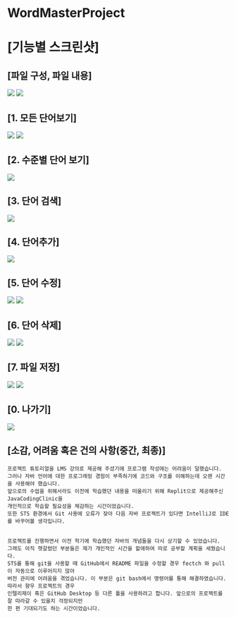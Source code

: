 # WordMasterProject


# [기능별 스크린샷]


## [파일 구성, 파일 내용]
<img src="https://github.com/markFT39/WordMasterProject/blob/main/screenshot/%ED%8C%8C%EC%9D%BC%20%EA%B5%AC%EC%84%B1.JPG">
<img src="https://github.com/markFT39/WordMasterProject/blob/main/screenshot/%ED%8C%8C%EC%9D%BC%20%EB%82%B4%EC%9A%A9.JPG">


## [1. 모든 단어보기]
<img src="https://github.com/markFT39/WordMasterProject/blob/main/screenshot/1.%20%EB%AA%A8%EB%93%A0%20%EB%8B%A8%EC%96%B4%EB%B3%B4%EA%B8%B0%201.JPG">
<img src="https://github.com/markFT39/WordMasterProject/blob/main/screenshot/1.%20%EB%AA%A8%EB%93%A0%20%EB%8B%A8%EC%96%B4%EB%B3%B4%EA%B8%B0%202.JPG">


## [2. 수준별 단어 보기]
<img src="https://github.com/markFT39/WordMasterProject/blob/main/screenshot/2.%20%EC%88%98%EC%A4%80%EB%B3%84%20%EB%8B%A8%EC%96%B4%20%EB%B3%B4%EA%B8%B0.JPG">


## [3. 단어 검색]
<img src="https://github.com/markFT39/WordMasterProject/blob/main/screenshot/3.%20%EB%8B%A8%EC%96%B4%20%EA%B2%80%EC%83%89.JPG">


## [4. 단어추가]
<img src="https://github.com/markFT39/WordMasterProject/blob/main/screenshot/4.%20%EB%8B%A8%EC%96%B4%EC%B6%94%EA%B0%80.JPG">


## [5. 단어 수정]
<img src="https://github.com/markFT39/WordMasterProject/blob/main/screenshot/5.%20%EB%8B%A8%EC%96%B4%20%EC%88%98%EC%A0%95%201.JPG">
<img src="https://github.com/markFT39/WordMasterProject/blob/main/screenshot/5.%20%EB%8B%A8%EC%96%B4%20%EC%88%98%EC%A0%95%202.JPG">


## [6. 단어 삭제]
<img src="https://github.com/markFT39/WordMasterProject/blob/main/screenshot/6.%20%EB%8B%A8%EC%96%B4%20%EC%82%AD%EC%A0%9C%201.JPG">
<img src="https://github.com/markFT39/WordMasterProject/blob/main/screenshot/6.%20%EB%8B%A8%EC%96%B4%20%EC%82%AD%EC%A0%9C%202.JPG">


## [7. 파일 저장]
<img src="https://github.com/markFT39/WordMasterProject/blob/main/screenshot/7.%20%ED%8C%8C%EC%9D%BC%20%EC%A0%80%EC%9E%A5%201.JPG">
<img src="https://github.com/markFT39/WordMasterProject/blob/main/screenshot/7.%20%ED%8C%8C%EC%9D%BC%20%EC%A0%80%EC%9E%A5%202.JPG">


## [0. 나가기]
<img src="https://github.com/markFT39/WordMasterProject/blob/main/screenshot/0.%20%EB%82%98%EA%B0%80%EA%B8%B0.JPG">


## [소감, 어려움 혹은 건의 사항(중간, 최종)]
```
프로젝트 튜토리얼을 LMS 강의로 제공해 주셨기에 프로그램 작성에는 어려움이 덜했습니다.   
그러나 자바 언어에 대한 프로그래밍 경험이 부족하기에 코드와 구조를 이해하는데 오랜 시간을 사용해야 했습니다.   
앞으로의 수업을 위해서라도 이전에 학습했던 내용을 떠올리기 위해 Replit으로 제공해주신 JavaCodingClinic을   
개인적으로 학습할 필요성을 체감하는 시간이었습니다.   
또한 STS 환경에서 Git 사용에 오류가 잦아 다음 자바 프로젝트가 있다면 IntelliJ로 IDE를 바꾸어볼 생각입니다.


프로젝트를 진행하면서 이전 학기에 학습했던 자바의 개념들을 다시 상기할 수 있었습니다.   
그래도 아직 헷갈렸던 부분들은 제가 개인적인 시간을 할애하여 따로 공부할 계획을 세웠습니다.   
STS를 통해 git을 사용할 때 GitHub에서 README 파일을 수정할 경우 fectch 와 pull이 자동으로 이루어지지 않아   
버전 관리에 어려움을 겪었습니다. 이 부분은 git bash에서 명령어를 통해 해결하였습니다. 따라서 향우 프로젝트의 경우   
인텔리제이 혹은 GitHub Desktop 등 다른 툴을 사용하려고 합니다. 앞으로의 프로젝트를 잘 따라갈 수 있을지 걱정되지만   
한 편 기대되기도 하는 시간이었습니다.
```
